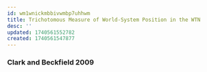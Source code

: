 ```yaml
---
id: wm1wnickmbbivwmbp7uhhwm
title: Trichotomous Measure of World-System Position in the WTN
desc: ''
updated: 1740561552782
created: 1740561547877
---
```



### Clark and Beckfield 2009